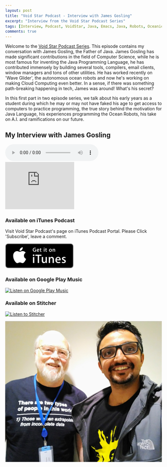 ```yaml
---
layout: post
title: "Void Star Podcast - Interview with James Gosling"
excerpt: "Interview from the Void Star Podcast Series"
tags: [Interview, Podcast, VoidStar, Java, Emacs, Java, Robots, Oceanic Robots, Robotics, Software, Design Patterns, Plugins, Compass, IMU, Sensors, Magnetometer]
comments: true
---
```

Welcome to the [Void Star Podcast Series](http://www.mycpu.org/about-interviews). This episode contains my conversation with James Gosling, the Father of Java. James Gosling has made significant contributions in the field of Computer Science, while he is most famous for inventing the Java Programming Language, he has contributed immensely by building several tools, compilers, email clients, window managers and tons of other utilities. He has worked recently on 'Wave Glider', the autonomous ocean robots and now he's working on making Cloud Computing even better. In a sense, if there was something path-breaking happening in tech, James was around! What's his secret?

In this first part in two episode series, we talk about his early years as a student during which he may or may not have faked his age to get access to computers to practice programming, the true story behind the motivation for Java Language, his experiences programming the Ocean Robots, his take on A.I. and ramifications on our future.


## My Interview with James Gosling

<audio controls src="james_gosling.mp3">
   <a href="https://s3-us-west-1.amazonaws.com/voidstarpodcast/Season+1/Void+Star+Podcast+-+James+Gosling_PART_I.mp3">Play Episode</a>
</audio>

<div>
<iframe style="border: solid 1px #dedede;"  src="https://app.stitcher.com/splayer/f/162759/54742524" width="220" height="150" frameborder="0" scrolling="no"></iframe>
</div>

### Available on iTunes Podcast
Visit Void Star Podcast's page on iTunes Podcast Portal. Please Click 'Subscribe', leave a comment.

[![Get it iTunes](/images/itunes.svg)](https://itunes.apple.com/us/podcast/voidstar-podcast/id1332549527)


### Available on Google Play Music
<div>
<a href='https://playmusic.app.goo.gl/?ibi=com.google.PlayMusic&amp;isi=691797987&amp;ius=googleplaymusic&amp;apn=com.google.android.music&amp;link=https://play.google.com/music/m/I46jz5f2f345iw4a5kw3umtbela?t%3DVoidStar_Podcast%26pcampaignid%3DMKT-na-all-co-pr-mu-pod-16' rel='nofollow'><img width='125px' alt='Listen on Google Play Music' src='https://play.google.com/intl/en_us/badges-music/images/badges/en_badge_web_music.png'/></a>
</div>

### Available on Stitcher
<div>
<a href="https://www.stitcher.com/s?fid=162759&refid=stpr"><img src="https://secureimg.stitcher.com/promo.assets/stitcher-banner-180x120.jpg" width="180" height="120" alt="Listen to Stitcher"></a>
</div>

![Nice_T-shirt](/images/James_Gosling-Manoj.jpg)
